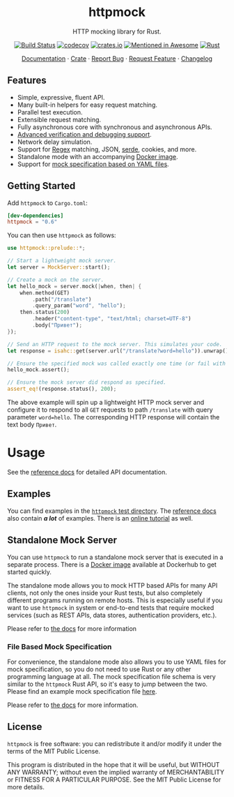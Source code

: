 <div align="center">
<h1>httpmock</h1>
</div>

<p align="center">HTTP mocking library for Rust.</p>
<div align="center">

[![Build Status](https://dev.azure.com/alexliesenfeld/httpmock/_apis/build/status/alexliesenfeld.httpmock?branchName=master)](https://dev.azure.com/alexliesenfeld/httpmock/_build/latest?definitionId=2&branchName=master)
[![codecov](https://codecov.io/gh/alexliesenfeld/httpmock/branch/master/graph/badge.svg)](https://codecov.io/gh/alexliesenfeld/httpmock)
[![crates.io](https://img.shields.io/crates/d/httpmock.svg)](https://crates.io/crates/httpmock)
[![Mentioned in Awesome](https://camo.githubusercontent.com/e5d3197f63169393ee5695f496402136b412d5e3b1d77dc5aa80805fdd5e7edb/68747470733a2f2f617765736f6d652e72652f6d656e74696f6e65642d62616467652e737667)](https://github.com/rust-unofficial/awesome-rust#testing)
[![Rust](https://img.shields.io/badge/rust-1.54%2B-blue.svg?maxAge=3600)](https://github.com/rust-lang/rust/blob/master/RELEASES.md#version-1540-2021-07-29)

</div>

<p align="center">
    <a href="https://docs.rs/httpmock/">Documentation</a>
    ·
    <a href="https://crates.io/crates/httpmock">Crate</a>
    ·
    <a href="https://github.com/alexliesenfeld/httpmock/issues">Report Bug</a>
    ·
    <a href="https://github.com/alexliesenfeld/httpmock/issues">Request Feature</a>
    ·
    <a href="https://github.com/alexliesenfeld/httpmock/blob/master/CHANGELOG.md">Changelog</a>
</p>

## Features

* Simple, expressive, fluent API.
* Many built-in helpers for easy request matching.
* Parallel test execution.
* Extensible request matching.
* Fully asynchronous core with synchronous and asynchronous APIs.
* [Advanced verification and debugging support](https://dev.to/alexliesenfeld/mocking-http-services-in-rust-58ee#creating-mocks).
* Network delay simulation.
* Support for [Regex](https://docs.rs/regex/) matching, JSON, [serde](https://crates.io/crates/serde), cookies, and more.
* Standalone mode with an accompanying [Docker image](https://hub.docker.com/r/alexliesenfeld/httpmock).
* Support for [mock specification based on YAML files](https://github.com/alexliesenfeld/httpmock/tree/master#file-based-mock-specification).

## Getting Started

Add `httpmock` to `Cargo.toml`:

```toml
[dev-dependencies]
httpmock = "0.6"
```

You can then use `httpmock` as follows:

```rust
use httpmock::prelude::*;

// Start a lightweight mock server.
let server = MockServer::start();

// Create a mock on the server.
let hello_mock = server.mock(|when, then| {
    when.method(GET)
        .path("/translate")
        .query_param("word", "hello");
    then.status(200)
        .header("content-type", "text/html; charset=UTF-8")
        .body("Привет");
});

// Send an HTTP request to the mock server. This simulates your code.
let response = isahc::get(server.url("/translate?word=hello")).unwrap();

// Ensure the specified mock was called exactly one time (or fail with a detailed error description).
hello_mock.assert();

// Ensure the mock server did respond as specified.
assert_eq!(response.status(), 200);
```

The above example will spin up a lightweight HTTP mock server and configure it to respond to all `GET` requests
to path `/translate` with query parameter `word=hello`. The corresponding HTTP response will contain the text body
`Привет`.

# Usage

See the [reference docs](https://docs.rs/httpmock/) for detailed API documentation.

## Examples

You can find examples in the
[`httpmock` test directory](https://github.com/alexliesenfeld/httpmock/blob/master/tests/).
The [reference docs](https://docs.rs/httpmock/) also contain _**a lot**_ of examples. There is an [online tutorial](https://alexliesenfeld.com/mocking-http-services-in-rust) as well.

## Standalone Mock Server

You can use `httpmock` to run a standalone mock server that is executed in a separate process. There is a
[Docker image](https://hub.docker.com/r/alexliesenfeld/httpmock) available at Dockerhub to get started quickly.

The standalone mode allows you to mock HTTP based APIs for many API clients, not only the ones
inside your Rust tests, but also completely different programs running on remote hosts.
This is especially useful if you want to use `httpmock` in system or end-to-end tests that require mocked services
(such as REST APIs, data stores, authentication providers, etc.).

Please refer to [the docs](https://docs.rs/httpmock/0.5.8/httpmock/#standalone-mode) for more information

### File Based Mock Specification

For convenience, the standalone mode also allows you to use YAML files for mock specification, so you do not need to
use Rust or any other programming language at all. The mock specification file schema is very similar to the `httpmock`
Rust API, so it's easy to jump between the two. Please find an example mock specification file
[here](https://github.com/alexliesenfeld/httpmock/blob/master/tests/resources/static_yaml_mock.yaml).

Please refer to [the docs](https://github.com/alexliesenfeld/httpmock/blob/master/src/lib.rs#L185-L201)
for more information.

## License

`httpmock` is free software: you can redistribute it and/or modify it under the terms of the MIT Public License.

This program is distributed in the hope that it will be useful, but WITHOUT ANY WARRANTY; without even the implied
warranty of MERCHANTABILITY or FITNESS FOR A PARTICULAR PURPOSE. See the MIT Public License for more details.
